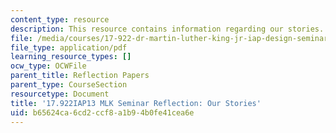 ```yaml
---
content_type: resource
description: This resource contains information regarding our stories.
file: /media/courses/17-922-dr-martin-luther-king-jr-iap-design-seminar-january-iap-2013/b65624ca6cd2ccf8a1b94b0fe41cea6e_MIT17_922IAP13_RefPapr2E.pdf
file_type: application/pdf
learning_resource_types: []
ocw_type: OCWFile
parent_title: Reflection Papers
parent_type: CourseSection
resourcetype: Document
title: '17.922IAP13 MLK Seminar Reflection: Our Stories'
uid: b65624ca-6cd2-ccf8-a1b9-4b0fe41cea6e
---
```

